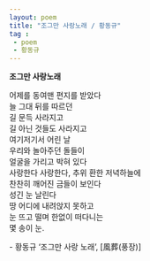 ```yaml
---
layout: poem
title: "조그만 사랑노래 / 황동규"
tag :
 - poem
 - 황동규
---
```



**조그만 사랑노래**    

어제를 동여맨 편지를 받았다  
늘 그대 뒤를 따르던  
길 문득 사라지고  
길 아닌 것들도 사라지고  
여기저기서 어린 날  
우리와 놀아주던 돌들이  
얼굴을 가리고 박혀 있다  
사랑한다 사랑한다, 추위 환한 저녁하늘에  
찬찬히 깨어진 금들이 보인다  
성긴 눈 날린다  
땅 어디에 내려앉지 못하고  
눈 뜨고 떨며 한없이 떠다니는  
몇 송이 눈.


\- 황동규 ‘조그만 사랑 노래’, [風葬(풍장)]
